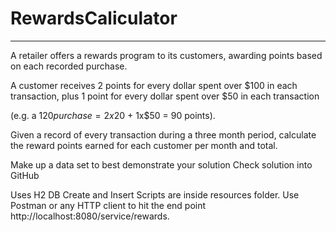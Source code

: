 # RewardsCaliculator
*******************************************************************

A retailer offers a rewards program to its customers, awarding points based on each recorded purchase.

 

A customer receives 2 points for every dollar spent over $100 in each transaction, plus 1 point for every dollar spent over $50 in each transaction

(e.g. a $120 purchase = 2x$20 + 1x$50 = 90 points).

 

Given a record of every transaction during a three month period, calculate the reward points earned for each customer per month and total.

 

Make up a data set to best demonstrate your solution
Check solution into GitHub

Uses H2 DB
Create and Insert Scripts are inside resources folder.
Use Postman or any HTTP client to hit the end point http://localhost:8080/service/rewards.
